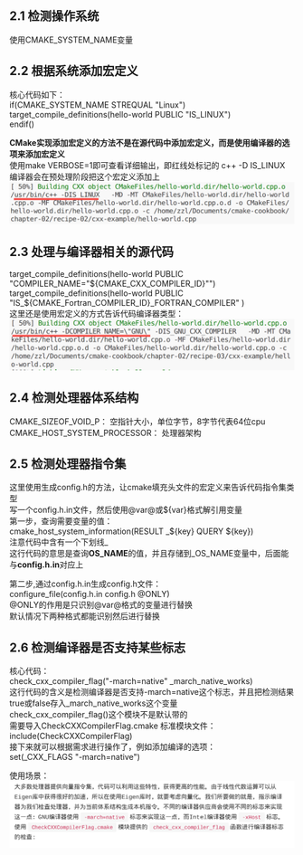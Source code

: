 ## 2.1 检测操作系统  
使用CMAKE_SYSTEM_NAME变量  
## 2.2 根据系统添加宏定义  
核心代码如下：  
if(CMAKE_SYSTEM_NAME STREQUAL "Linux")  
  target_compile_definitions(hello-world PUBLIC   "IS_LINUX")  
endif()  

**CMake实现添加宏定义的方法不是在源代码中添加宏定义，而是使用编译器的选项来添加宏定义**  
使用make VERBOSE=1即可查看详细输出，即红线处标记的 c++ -D IS_LINUX  
编译器会在预处理阶段把这个宏定义添加上  
![Alt text](image-2.2.png)

## 2.3 处理与编译器相关的源代码  
target_compile_definitions(hello-world PUBLIC "COMPILER_NAME=\"\${CMAKE_CXX_COMPILER_ID}\"")  
target_compile_definitions(hello-world
  PUBLIC "IS_${CMAKE_Fortran_COMPILER_ID}_FORTRAN_COMPILER"
)  
这里还是使用宏定义的方式告诉代码编译器类型：  
![Alt text](image-2.3.png)
## 2.4 检测处理器体系结构  
CMAKE_SIZEOF_VOID_P： 空指针大小，单位字节，8字节代表64位cpu  
CMAKE_HOST_SYSTEM_PROCESSOR： 处理器架构  
## 2.5 检测处理器指令集
这里使用生成config.h的方法，让cmake填充头文件的宏定义来告诉代码指令集类型    
写一个config.h.in文件，然后使用@var@或\${var}格式解引用变量  
第一步，查询需要变量的值：  
cmake_host_system_information(RESULT \_${key} QUERY ${key})  
注意代码中含有一个下划线_  
这行代码的意思是查询**OS_NAME**的值，并且存储到_OS_NAME变量中，后面能与**config.h.in**对应上  

第二步,通过config.h.in生成config.h文件：  
configure_file(config.h.in config.h @ONLY)  
@ONLY的作用是只识别@var@格式的变量进行替换  
默认情况下两种格式都能识别然后进行替换  
## 2.6 检测编译器是否支持某些标志  
核心代码：  
check_cxx_compiler_flag("-march=native" _march_native_works)  
这行代码的含义是检测编译器是否支持-march=native这个标志，并且把检测结果true或false存入_march_native_works这个变量  
check_cxx_compiler_flag()这个模块不是默认带的  
需要导入CheckCXXCompilerFlag.cmake 标准模块文件：  
include(CheckCXXCompilerFlag)  
接下来就可以根据需求进行操作了，例如添加编译的选项：  
set(_CXX_FLAGS "-march=native")  

使用场景：  
![Alt text](image-2.6.png)